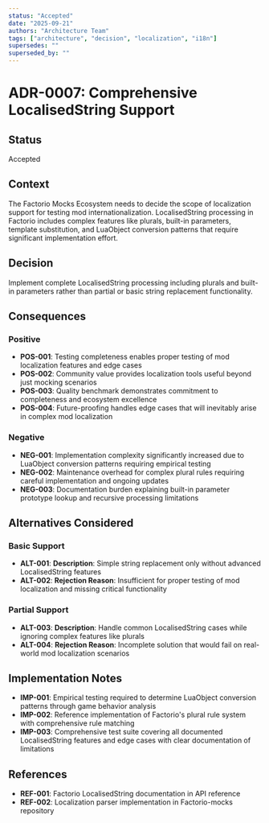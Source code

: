 ```yaml
---
status: "Accepted"
date: "2025-09-21"
authors: "Architecture Team"
tags: ["architecture", "decision", "localization", "i18n"]
supersedes: ""
superseded_by: ""
---
```


# ADR-0007: Comprehensive LocalisedString Support

## Status

Accepted

## Context

The Factorio Mocks Ecosystem needs to decide the scope of localization support for testing mod internationalization.
LocalisedString processing in Factorio includes complex features like plurals, built-in parameters, template
substitution, and LuaObject conversion patterns that require significant implementation effort.

## Decision

Implement complete LocalisedString processing including plurals and built-in parameters rather than partial or basic
string replacement functionality.

## Consequences

### Positive

- **POS-001**: Testing completeness enables proper testing of mod localization features and edge cases
- **POS-002**: Community value provides localization tools useful beyond just mocking scenarios
- **POS-003**: Quality benchmark demonstrates commitment to completeness and ecosystem excellence
- **POS-004**: Future-proofing handles edge cases that will inevitably arise in complex mod localization

### Negative

- **NEG-001**: Implementation complexity significantly increased due to LuaObject conversion patterns requiring
  empirical testing
- **NEG-002**: Maintenance overhead for complex plural rules requiring careful implementation and ongoing updates
- **NEG-003**: Documentation burden explaining built-in parameter prototype lookup and recursive processing
  limitations

## Alternatives Considered

### Basic Support

- **ALT-001**: **Description**: Simple string replacement only without advanced LocalisedString features
- **ALT-002**: **Rejection Reason**: Insufficient for proper testing of mod localization and missing critical
  functionality

### Partial Support

- **ALT-003**: **Description**: Handle common LocalisedString cases while ignoring complex features like plurals
- **ALT-004**: **Rejection Reason**: Incomplete solution that would fail on real-world mod localization scenarios

## Implementation Notes

- **IMP-001**: Empirical testing required to determine LuaObject conversion patterns through game behavior analysis
- **IMP-002**: Reference implementation of Factorio's plural rule system with comprehensive rule matching
- **IMP-003**: Comprehensive test suite covering all documented LocalisedString features and edge cases with clear
  documentation of limitations

## References

- **REF-001**: Factorio LocalisedString documentation in API reference
- **REF-002**: Localization parser implementation in Factorio-mocks repository
